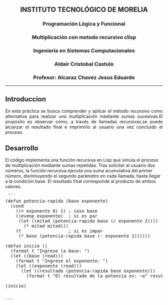 
<center>
<h2>INSTITUTO TECNOLÓGICO DE MORELIA </h2>

<h3>Programación Lógica y Funcional </h3>

<h3>Multiplicación con metodo recursivo clisp</h3>

<h3>Ingeniería en Sistemas Computacionales</h3>


<h3>Aldair Cristobal Castulo</h3>

<h3>Profesor: Alcaraz Chavez Jesus Eduardo</h3>
</center>

---

<h2>Introduccion  </h2>

<p align="justify">
En esta práctica se busca comprender y aplicar el método recursivo 
como alternativa para realizar una multiplicación mediante sumas
sucesivas.El propósito es observar cómo, a través de llamadas
recursivas,se puede alcanzar el resultado final e imprimirlo al
usuario una vez concluido el proceso.
</p>

<h2>Desarrollo</h2>
<p>El código implementa una función recursiva en Lisp que simula el proceso de multiplicación mediante sumas repetidas. Tras solicitar al usuario dos números, la función recursiva ejecuta una suma acumulativa del primer número, disminuyendo el segundo parámetro en cada llamada, hasta llegar a la condición base. El resultado final corresponde al producto de ambos valores.
</p>


<pre> ```
(defun potencia-rapida (base exponente)
  (cond
    ((= exponente 0) 1) ; caso base
    ((evenp exponente)  ; si es par
     (let ((mitad (potencia-rapida base (/ exponente 2))))
       (* mitad mitad)))
    (t                  ; si es impar
     (* base (potencia-rapida base (- exponente 1))))))

(defun inicio ()
  (format t "Ingrese la base: ")
  (let ((base (read)))
    (format t "Ingrese el exponente: ")
    (let ((exponente (read)))
      (let ((resultado (potencia-rapida base exponente)))
        (format t "El resultado de la potencia es: ~a" resultado)))))
        
(inicio)


``` </pre>






